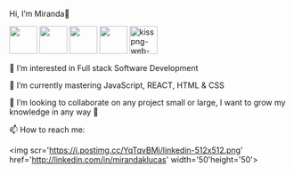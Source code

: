 Hi, I’m Miranda👋

  <p align=”center”>
    <img src='http://3con14.biz/code/_data/js/intro/js-logo.png' width='50' height='50'> <img src='https://i.postimg.cc/zbPb5BNN/npm-2-logo-png-transparent.png' border='0' width='50'height='50'> <img src='https://raw.githubusercontent.com/jalbertsr/logo-badge-images/master/img/react_logo.png' width='50'height='50'> <img                src='https://github.com/jalbertsr/logo-badge-images/blob/master/img/rsz_postgresql.png?raw=true' width='50'height='50'> <img src='https://i.postimg.cc/tYBh54Wb/kisspng-web-              development-html-css-design-and-build-web-s-5b12aaae9c26e7-9099989815279499986396.png' border='0' alt='kisspng-web-development-html-css-design-and-build-web-s-5b12aaae9c26e7-            9099989815279499986396' width='50' height='50'>
  </p>

👀 I’m interested in Full stack Software Development

🌱 I’m currently mastering JavaScript, REACT, HTML & CSS

💞️ I’m looking to collaborate on any project small or large, I want to grow my knowledge in any way 🧠

📫 How to reach me:
  
<img scr='https://i.postimg.cc/YqTqvBMj/linkedin-512x512.png' href='http://linkedin.com/in/mirandaklucas' width='50'height='50'>
<!---
<img scr='https://i.postimg.cc/LnBMW7qM/linkedin-512x512.png' border='0' alt='linkedin-512x512' width='50'height='50' href="http://linkedin.com/in/mirandaklucas"</img>
mirandaklucas/mirandaklucas is a ✨ special ✨ repository because its `README.md` (this file) appears on your GitHub profile.
You can click the Preview link to take a look at your changes.
--->
